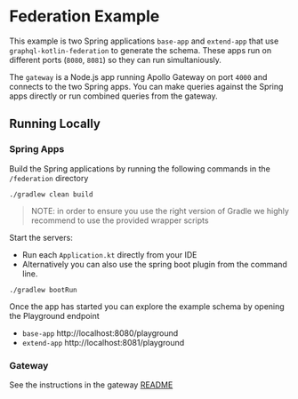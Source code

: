 # Federation Example

This example is two Spring applications `base-app` and `extend-app` that use `graphql-kotlin-federation` to generate the schema.
These apps run on different ports (`8080`, `8081`) so they can run simultaniously.

The `gateway` is a Node.js app running Apollo Gateway on port `4000` and connects to the two Spring apps.
You can make queries against the Spring apps directly or run combined queries from the gateway.

## Running Locally


### Spring Apps
Build the Spring applications by running the following commands in the `/federation` directory

```shell script
./gradlew clean build
```

> NOTE: in order to ensure you use the right version of Gradle we highly recommend to use the provided wrapper scripts

Start the servers:

* Run each `Application.kt` directly from your IDE
* Alternatively you can also use the spring boot plugin from the command line.

```shell script
./gradlew bootRun
```


Once the app has started you can explore the example schema by opening the Playground endpoint
* `base-app` http://localhost:8080/playground
* `extend-app` http://localhost:8081/playground

### Gateway

See the instructions in the gateway [README](./gateway/README.md)
